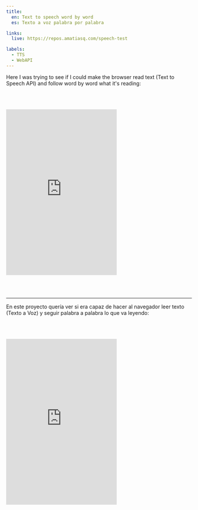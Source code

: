 ```yaml
---
title:
  en: Text to speech word by word
  es: Texto a voz palabra por palabra

links:
  live: https://repos.amatiasq.com/speech-test

labels:
  - TTS
  - WebAPI
---
```


Here I was trying to see if I could make the browser read text (Text to Speech API) and follow word by word what it's reading:

<iframe
  src="https://repos.amatiasq.com/speech-test?lang=en&text=This is a test message to check I can follow word by word what's being read"
  style="
    width: var(--available-width);
    margin: 3rem 0;
    border: none;
    height: 450px;
    background-color: white;
  "
></iframe>

---

En este proyecto quería ver si era capaz de hacer al navegador leer texto (Texto a Voz) y seguir palabra a palabra lo que va leyendo:

<iframe
  src="https://repos.amatiasq.com/speech-test?lang=es&text=Este es un mensaje de prueba para comprobar que puedo seguir palabra a palabra lo que se lee"
  style="
    width: var(--available-width);
    margin: 3rem 0;
    border: none;
    height: 450px;
    background-color: white;
  "
></iframe>